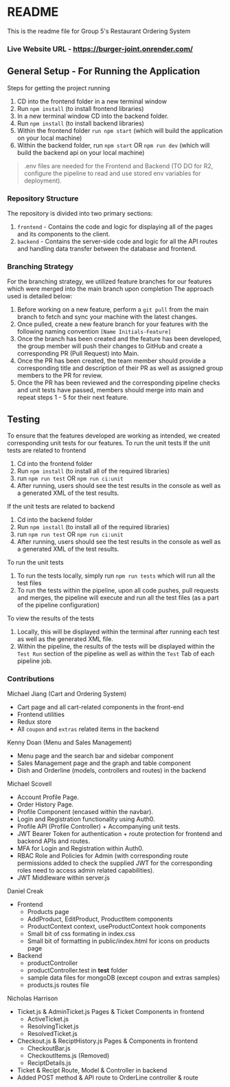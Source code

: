 # README

This is the readme file for Group 5's Restaurant Ordering System

### Live Website URL - https://burger-joint.onrender.com/ 

## General Setup - For Running the Application

Steps for getting the project running

1. CD into the frontend folder in a new terminal window
2. Run `npm install` (to install frontend libraries)
3. In a new terminal window CD into the backend folder.
4. Run `npm install` (to install backend libraries)
5. Within the frontend folder `run npm start` (which will build the application on your local machine)
6. Within the backend folder, run `npm start` OR `npm run dev` (which will build the backend api on your local machine)

> .env files are needed for the Frontend and Backend (TO DO for R2, configure the pipeline to read and use stored env variables for deployment).

### Repository Structure

The repository is divided into two primary sections:
1. `frontend` - Contains the code and logic for displaying all of the pages and its components to the client.
2. `backend` - Contains the server-side code and logic for all the API routes and handling data transfer between the database and frontend.

### Branching Strategy

For the branching strategy, we utilized feature branches for our features which were merged into the main branch upon completion
The approach used is detailed below:

1. Before working on a new feature, perform a `git pull` from the main branch to fetch and sync your machine with the latest changes.
2. Once pulled, create a new feature branch for your features with the following naming convention `[Name Initials-Feature]`
3. Once the branch has been created and the feature has been developed, the group member will push their changes to GitHub and create a corresponding PR (Pull Request) into Main.
4. Once the PR has been created, the team member should provide a corresponding title and description of their PR as well as assigned group members to the PR for review.
5. Once the PR has been reviewed and the corresponding pipeline checks and unit tests have passed, members should merge into main and repeat steps 1 - 5 for their next feature.

## Testing

To ensure that the features developed are working as intended, we created corresponding unit tests for our features.
To run the unit tests
If the unit tests are related to frontend

1. Cd into the frontend folder
2. Run `npm install` (to install all of the required libraries)
3. run `npm run test` OR `npm run ci:unit`
4. After running, users should see the test results in the console as well as a generated XML of the test results.

If the unit tests are related to backend

1. Cd into the backend folder
2. Run `npm install` (to install all of the required libraries)
3. run `npm run test` OR `npm run ci:unit`
4. After running, users should see the test results in the console as well as a generated XML of the test results.

To run the unit tests

1. To run the tests locally, simply run `npm run tests` which will run all the test files
2. To run the tests within the pipeline, upon all code pushes, pull requests and merges, the pipeline will execute and run all the test files (as a part of the pipeline configuration)

To view the results of the tests

1. Locally, this will be displayed within the terminal after running each test as well as the generated XML file.
2. Within the pipeline, the results of the tests will be displayed within the `Test Run` section of the pipeline as well as within the `Test` Tab of each pipeline job.

### Contributions
Michael Jiang (Cart and Ordering System)
  - Cart page and all cart-related components in the front-end
  - Frontend utilities
  - Redux store
  - All `coupon` and `extras` related items in the backend 

Kenny Doan (Menu and Sales Management)
  - Menu page and the search bar and sidebar component
  - Sales Management page and the graph and table component
  - Dish and Orderline (models, controllers and routes) in the backend
 
Michael Scovell
 - Account Profile Page.
 - Order History Page.
 - Profile Component (encased within the navbar).
 - Login and Registration functionality using Auth0.
 - Profile API (Profile Controller) + Accompanying unit tests.
 - JWT Bearer Token for authentication + route protection for frontend and backend APIs and routes.
 - MFA for Login and Registration within Auth0.
 - RBAC Role and Policies for Admin (with corresponding route permissions added to check the supplied JWT for the corresponding roles need to access admin related capabilities).
 - JWT Middleware within server.js

 
Daniel Creak
- Frontend
  - Products page
  - AddProduct, EditProduct, ProductItem components
  - ProductContext context, useProductContext hook components
  - Small bit of css formating in index.css
  - Small bit of formatting in public/index.html for icons on products page
- Backend
  - productController
  - productController.test in __test__ folder
  - sample data files for mongoDB (except coupon and extras samples)
  - products.js routes file

Nicholas Harrison
- Ticket.js & AdminTicket.js Pages & Ticket Components in frontend
  - ActiveTicket.js
  - ResolvingTicket.js
  - ResolvedTicket.js
- Checkout.js & ReciptHistory.js Pages & Components in frontend
  - CheckoutBar.js
  - CheckoutItems.js (Removed)
  - ReciptDetails.js
- Ticket & Recipt Route, Model & Controller in backend
- Added POST method & API route to OrderLine controller & route
